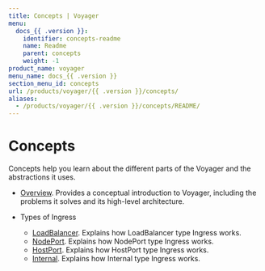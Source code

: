 ```yaml
---
title: Concepts | Voyager
menu:
  docs_{{ .version }}:
    identifier: concepts-readme
    name: Readme
    parent: concepts
    weight: -1
product_name: voyager
menu_name: docs_{{ .version }}
section_menu_id: concepts
url: /products/voyager/{{ .version }}/concepts/
aliases:
  - /products/voyager/{{ .version }}/concepts/README/
---
```

# Concepts

Concepts help you learn about the different parts of the Voyager and the abstractions it uses.

- [Overview](/docs/concepts/overview.md). Provides a conceptual introduction to Voyager, including the problems it solves and its high-level architecture.

- Types of Ingress
  - [LoadBalancer](/docs/concepts/ingress-types/loadbalancer.md). Explains how LoadBalancer type Ingress works.
  - [NodePort](/docs/concepts/ingress-types/nodeport.md). Explains how NodePort type Ingress works.
  - [HostPort](/docs/concepts/ingress-types/hostport.md). Explains how HostPort type Ingress works.
  - [Internal](/docs/concepts/ingress-types/internal.md). Explains how Internal type Ingress works.
